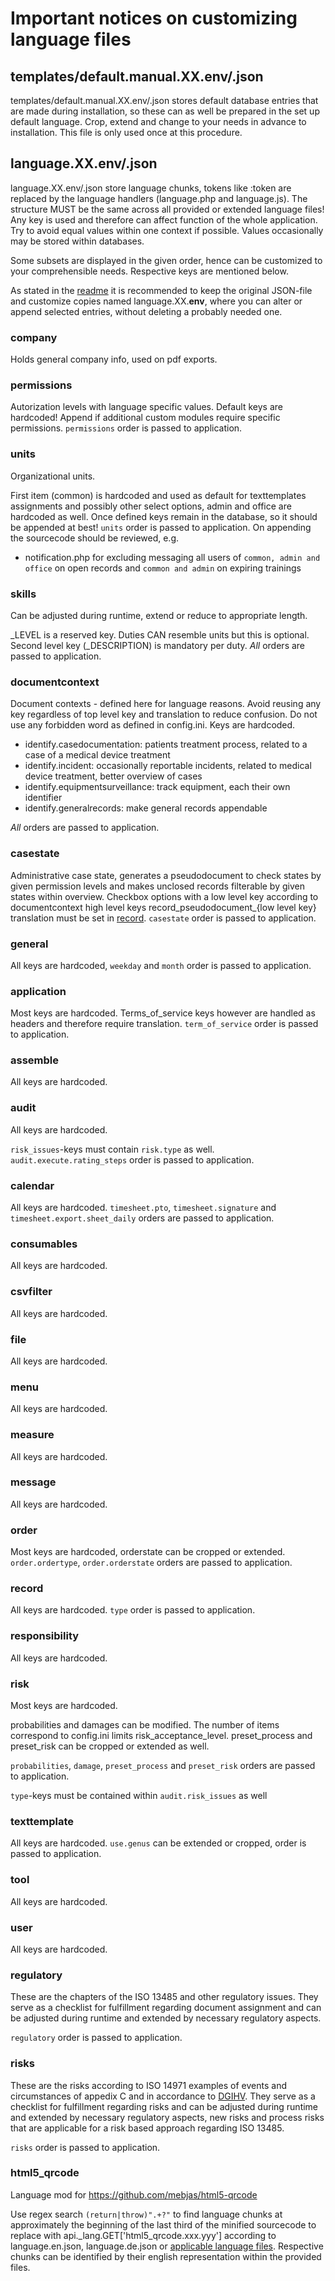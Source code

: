 # Important notices on customizing language files

## templates/default.manual.XX.env/.json
templates/default.manual.XX.env/.json stores default database entries that are made during installation, so these can as well be prepared in the set up default language. Crop, extend and change to your needs in advance to installation. This file is only used once at this procedure.

## language.XX.env/.json

language.XX.env/.json store language chunks, tokens like :token are replaced by the language handlers (language.php and language.js).
The structure MUST be the same across all provided or extended language files! 
Any key is used and therefore can affect function of the whole application. Try to avoid equal values within one context if possible.
Values occasionally may be stored within databases.

Some subsets are displayed in the given order, hence can be customized to your comprehensible needs. Respective keys are mentioned below.

As stated in the [readme](../readme.md) it is recommended to keep the original JSON-file and customize copies named language.XX.**env**, where you can alter or append selected entries, without deleting a probably needed one.

### company
Holds general company info, used on pdf exports.

### permissions
Autorization levels with language specific values. Default keys are hardcoded!
Append if additional custom modules require specific permissions. `permissions` order is passed to application.

### units
Organizational units.

First item (common) is hardcoded and used as default for texttemplates assignments and possibly other select options, admin and office are hardcoded as well.
Once defined keys remain in the database, so it should be appended at best! `units` order is passed to application. On appending the sourcecode should be reviewed, e.g.
* notification.php for excluding messaging all users of `common, admin and office` on open records and `common and admin` on expiring trainings

### skills
Can be adjusted during runtime, extend or reduce to appropriate length.

_LEVEL is a reserved key.
Duties CAN resemble units but this is optional. Second level key (_DESCRIPTION) is mandatory per duty. *All* orders are passed to application.

### documentcontext
Document contexts - defined here for language reasons.
Avoid reusing any key regardless of top level key and translation to reduce confusion.
Do not use any forbidden word as defined in config.ini.
Keys are hardcoded.

* identify.casedocumentation: patients treatment process, related to a case of a medical device treatment
* identify.incident: occasionally reportable incidents, related to medical device treatment, better overview of cases
* identify.equipmentsurveillance: track equipment, each their own identifier
* identify.generalrecords: make general records appendable

*All* orders are passed to application.

### casestate
Administrative case state, generates a pseudodocument to check states by given permission levels and makes unclosed records filterable by given states within overview. Checkbox options with a low level key according to documentcontext high level keys record_pseudodocument_{low level key} translation must be set in [record](#record). `casestate` order is passed to application.

### general
All keys are hardcoded, `weekday` and `month` order is passed to application.

### application
Most keys are hardcoded. Terms_of_service keys however are handled as headers and therefore require translation. `term_of_service` order is passed to application.

### assemble
All keys are hardcoded.

### audit
All keys are hardcoded.

`risk_issues`-keys must contain `risk.type` as well. `audit.execute.rating_steps` order is passed to application.

### calendar
All keys are hardcoded. `timesheet.pto`, `timesheet.signature` and `timesheet.export.sheet_daily` orders are passed to application.

### consumables
All keys are hardcoded.

### csvfilter
All keys are hardcoded.

### file
All keys are hardcoded.

### menu
All keys are hardcoded.

### measure
All keys are hardcoded.

### message
All keys are hardcoded.

### order
Most keys are hardcoded, orderstate can be cropped or extended. `order.ordertype`, `order.orderstate` orders are passed to application.

### record
All keys are hardcoded. `type` order is passed to application.

### responsibility
All keys are hardcoded.

### risk
Most keys are hardcoded.

probabilities and damages can be modified. The number of items correspond to config.ini limits risk_acceptance_level.
preset_process and preset_risk can be cropped or extended as well.

`probabilities`, `damage`, `preset_process` and `preset_risk` orders are passed to application.

`type`-keys must be contained within `audit.risk_issues` as well

### texttemplate
All keys are hardcoded. `use.genus` can be extended or cropped, order is passed to application.

### tool
All keys are hardcoded.

### user
All keys are hardcoded.

### regulatory
These are the chapters of the ISO 13485 and other regulatory issues. They serve as a checklist for fulfillment regarding document assignment and can be adjusted during runtime and extended by necessary regulatory aspects.

`regulatory` order is passed to application.

### risks
These are the risks according to ISO 14971 examples of events and circumstances of appedix C and in accordance to [DGIHV](https://www.dgihv.org). They serve as a checklist for fulfillment regarding risks and can be adjusted during runtime and extended by necessary regulatory aspects, new risks and process risks that are applicable for a risk based approach regarding ISO 13485.

`risks` order is passed to application.

### html5_qrcode
Language mod for https://github.com/mebjas/html5-qrcode

Use regex search `(return|throw)".+?"` to find language chunks at approximately the beginning of the last third of the minified sourcecode to replace with api._lang.GET['html5_qrcode.xxx.yyy'] according to language.en.json, language.de.json or [applicable language files](#customisation). Respective chunks can be identified by their english representation within the provided files.